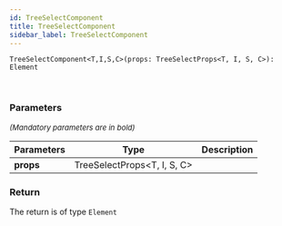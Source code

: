 ```yaml
---
id: TreeSelectComponent
title: TreeSelectComponent
sidebar_label: TreeSelectComponent
---
```


```tsx
TreeSelectComponent<T,I,S,C>(props: TreeSelectProps<T, I, S, C>): Element
```
<br/>



### Parameters

<font size="2"><i>(Mandatory parameters are in bold)</i></font>

| Parameters | Type | Description |
| --------- | ---- | ----------- |
| **props** | TreeSelectProps<T, I, S, C\> |  |


### Return



The return is of type <code>Element</code>